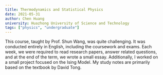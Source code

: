 ```yaml
---
title: Thermodynamics and Statistical Physics
date: 2021-05-31
author: Chen Huang
university: Huazhong University of Science and Technology
tags: ["physics", "undergraduate"]
---
```


This course, taught by Prof. Shun Wang, was quite challenging. It was conducted entirely in English, including the coursework and exams. Each week, we were
required to read research papers, answer related questions, and at the end of the term, we wrote a small essay. Additionally, I worked on a small project focused
on the Ising Model. My study notes are primarily based on the textbook by David Tong.
